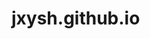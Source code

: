 # jxysh.github.io
<html>

<head>
    <title>基于vue+elementui</title>
    <!-- 引入样式 -->
    <link rel="stylesheet" href="lib/elementui/theme-chalk/index.css" type="text/css">
    <style>
      /* 所有 */
      #app{
        width:100%; height:100%;
      }

      /* 头 */
      .header {
        color: rgba(255,255,255,0.75);
        line-height: 60px;
        background-color: #24292e;
        text-align: center;
      }
      .header div{
        display: inline;
      }
      .title{
      }
      .author{
        float: right;
      }
      .author-img{
        width: 20px;
        height: 20px;
      }

      /* 内容区 */
      .container{
        min-height: 600px;
        width:100%;
        height: 100%
      }

      /* 左边内容区 */
      .left {
        color: #4b595f;
        width: 200px;
      }
      .left ul{
        height: 90%;
      }

      /* 右边内容区 */
      .right{
        min-width: 200px;
      }
      tbody{
        font-size: 15px;
        color: #4b595f;
      }

    </style>
</head>
<body>
<div id="app">
  <el-container class="container">
    <el-header class="header">
      <div class="title">
        <span>余小乐的个人demo网站</span>
      </div>
      <div @click="openGitHub" class="author">
        <i class="el-icon-location-outline">yuleGH</i>
        <img alt="@yuleGH" class="author-img" src="https://avatars2.githubusercontent.com/u/31040588?s=40&v=4">
      </div>
    </el-header>

    <el-container>
      <el-aside class="left">
        <el-menu :default-active="activeIndex">
          <el-menu-item index="1" @click="open(aboutMeUrl)"><i class="el-icon-service"></i>关于我</el-menu-item>
          <el-submenu index="firstMenu.id" v-for="firstMenu in menus" :key="firstMenu.id">
            <template slot="title"><i :class="firstMenu.iconClass"></i>{{ firstMenu.name }}</template>
            <el-menu-item-group v-for="secondMenu in firstMenu.children" :key="secondMenu.id">
              <template slot="title">{{ secondMenu.name }}</template>
              <el-menu-item v-for="thirdMenu in secondMenu.children" index="thirdMenu.id" :key="thirdMenu.id" @click="open(thirdMenu.url)">{{ thirdMenu.name }}</el-menu-item>
            </el-menu-item-group>
          </el-submenu>
      </el-aside>

      <el-main class="right">
          <iframe style="width:100%; height:100%; border: 0;" :src="iframeUrl"></iframe>
      </el-main>

    </el-container>
  </el-container>
</div>
<!-- 引入组件库 -->
<script type="text/javascript" src="lib/vue.js"></script>
<script type="text/javascript" src="lib/elementui/index.js"></script>

<script type="text/javascript">
    new Vue({
        el: "#app",
        data: {
          activeIndex : "1",
          aboutMeUrl : "aboutme.html",
          iframeUrl : "aboutme.html",

          menus : [
            {
               name: "dialog",
               id: "dialog",
               iconClass: "el-icon-message",
               children:[
                 {
                   name: "Notification 通知",
                   id: "notification",
                   children: [
                     {name: "demo1", id: "noti-demo1", url: "dialog/notification/notification.html"}
                   ]
                 }
               ]
            }
          ]
        },
        methods: {
          open(url){
            this.iframeUrl = url;
          },
          openGitHub(){
            window.open("https://github.com/yuleGH", "_blank");
          }
        }
    });
</script>

</body>

</html>
